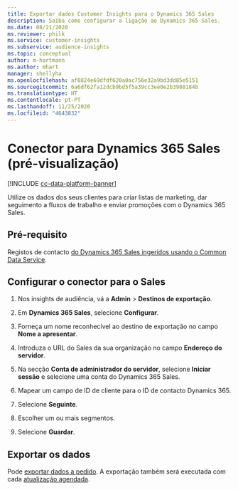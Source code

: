 ```yaml
---
title: Exportar dados Customer Insights para o Dynamics 365 Sales
description: Saiba como configurar a ligação ao Dynamics 365 Sales.
ms.date: 08/21/2020
ms.reviewer: philk
ms.service: customer-insights
ms.subservice: audience-insights
ms.topic: conceptual
author: m-hartmann
ms.author: mhart
manager: shellyha
ms.openlocfilehash: af0824e69dfdf620a0ac756e32a9bd3dd85e5151
ms.sourcegitcommit: 6a6df62fa12dcb9bd5f5a39cc3ee0e2b3988184b
ms.translationtype: HT
ms.contentlocale: pt-PT
ms.lasthandoff: 11/25/2020
ms.locfileid: "4643832"
---
```

# <a name="connector-for-dynamics-365-sales-preview"></a>Conector para Dynamics 365 Sales (pré-visualização)

[!INCLUDE [cc-data-platform-banner](../includes/cc-data-platform-banner.md)]

Utilize os dados dos seus clientes para criar listas de marketing, dar seguimento a fluxos de trabalho e enviar promoções com o Dynamics 365 Sales.

## <a name="prerequisite"></a>Pré-requisito

Registos de contacto [do Dynamics 365 Sales ingeridos usando o Common Data Service](connect-power-query.md).

## <a name="configure-the-connector-for-sales"></a>Configurar o conector para o Sales

1. Nos insights de audiência, vá a **Admin** > **Destinos de exportação**.

1. Em **Dynamics 365 Sales**, selecione **Configurar**.

1. Forneça um nome reconhecível ao destino de exportação no campo **Nome a apresentar**.

1. Introduza o URL do Sales da sua organização no campo **Endereço do servidor**.

1. Na secção **Conta de administrador do servidor**, selecione **Iniciar sessão** e selecione uma conta do Dynamics 365 Sales.

1. Mapear um campo de ID de cliente para o ID de contacto Dynamics 365.

1. Selecione **Seguinte**.

1. Escolher um ou mais segmentos.

1. Selecione **Guardar**.

## <a name="export-the-data"></a>Exportar os dados

Pode [exportar dados a pedido](export-destinations.md). A exportação também será executada com cada [atualização agendada](system.md#schedule-tab).
